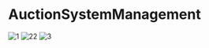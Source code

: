 # AuctionSystemManagement
![1](https://github.com/2254649642/AuctionSystemManagement/assets/70480861/66a28c61-a448-4f2c-9b41-920fbaeffe08)
![22](https://github.com/2254649642/AuctionSystemManagement/assets/70480861/48b6bf12-8e01-490f-b820-f6dd4b1a37cf)
![3](https://github.com/2254649642/AuctionSystemManagement/assets/70480861/4e72be22-992f-4dfd-be5f-5bb048ff1744)
